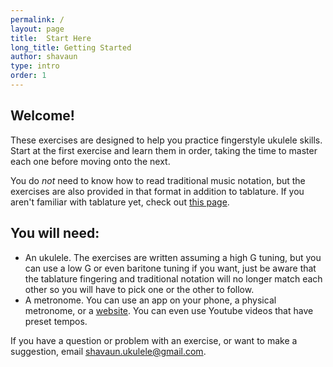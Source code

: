 ```yaml
---
permalink: /
layout: page
title:  Start Here
long_title: Getting Started
author: shavaun
type: intro
order: 1
---
```


## Welcome!

These exercises are designed to help you practice fingerstyle ukulele skills. Start at the first exercise and learn them in order, taking the time to master each one before moving onto the next.

You do *not* need to know how to read traditional music notation, but the exercises are also provided in that format in addition to tablature. If you aren't familiar with tablature yet, check out [this page](tabs).


## You will need:

- An ukulele. The exercises are written assuming a high G tuning, but you can use a low G or even baritone tuning if you want, just be aware that the tablature fingering and traditional notation will no longer match each other so you will have to pick one or the other to follow.
- A metronome. You can use an app on your phone, a physical metronome, or a [website](https://www.flutetunes.com/metronome/). You can even use Youtube videos that have preset tempos.

If you have a question or problem with an exercise, or want to make a suggestion, email shavaun.ukulele@gmail.com.